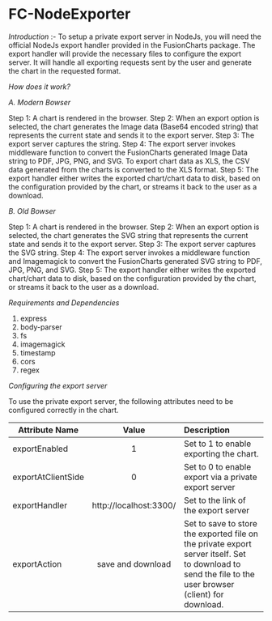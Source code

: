 # FC-NodeExporter

*Introduction* :- To setup a private export server in NodeJs, you will need the official NodeJs export handler provided in the FusionCharts package. The export handler will provide the necessary files to configure the export server. It will handle all exporting requests sent by the user and generate the chart in the requested format. 

*How does it work?*

*A. Modern Bowser*

Step 1: A chart is rendered in the browser.
Step 2: When an export option is selected, the chart generates the Image data (Base64 encoded  string) that represents the current state and sends it to the export server.
Step 3: The export server captures the string.
Step 4: The export server invokes middleware function to convert the FusionCharts generated Image Data string to PDF, JPG, PNG, and SVG. To export chart data as XLS, the CSV data generated from the charts is converted to the XLS format.
Step 5: The export handler either writes the exported chart/chart data to disk, based on the configuration provided by the chart, or streams it back to the user as a download.

*B. Old Bowser*

Step 1: A chart is rendered in the browser.
Step 2: When an export option is selected, the chart generates the SVG string that represents the current state and sends it to the export server.
Step 3: The export server captures the SVG string.
Step 4: The export server invokes a middleware function and Imagemagick to convert the FusionCharts generated SVG string to PDF, JPG, PNG, and SVG. 
Step 5: The export handler either writes the exported chart/chart data to disk, based on the configuration provided by the chart, or streams it back to the user as a download.

*Requirements and Dependencies*

1. express
2. body-parser
3. fs
4. imagemagick
5. timestamp
6. cors
7. regex

*Configuring the export server*

To use the private export server, the following attributes need to be configured correctly in the chart.

| Attribute Name	     |      Value	                |     Description                                                            |
|----------------------|:--------------------------:|:-------------------------------------------------------------------------- |
| exportEnabled   	   |        1	                  | Set to 1 to enable exporting the chart.                                    |
| exportAtClientSide	 |        0	                  | Set to 0 to enable export via a private export server                      |
| exportHandler	       |  http://localhost:3300/ | Set to the link of the export server	                                     |
| exportAction	       |    save and download	      | Set to save to store the exported file on the private export server itself. Set to download to send the file to the user browser (client) for download.|